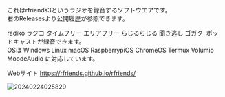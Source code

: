 これはrfriends3というラジオを録音するソフトウエアです。  
右のReleasesより公開履歴が参照できます。  
  
radiko ラジコ タイムフリー エリアフリー らじるらじる 聞き逃し ゴガク  ポッドキャストが録音できます。  
OSは Windows Linux macOS RaspberrypiOS ChromeOS Termux Volumio MoodeAudio に対応しています。  
  
Webサイト
https://rfriends.github.io/rfriends/  
  
![20240224025829](https://github.com/user-attachments/assets/60253553-b51f-41ea-b1d4-7194bfb12fbf)
